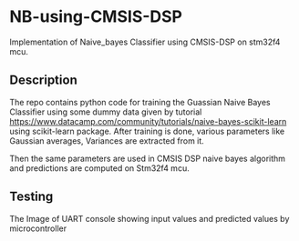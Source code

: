 # NB-using-CMSIS-DSP

Implementation of Naive_bayes Classifier using CMSIS-DSP on stm32f4 mcu.

## Description

The repo contains python code for training the Guassian Naive Bayes Classifier using some dummy data given by tutorial https://www.datacamp.com/community/tutorials/naive-bayes-scikit-learn using scikit-learn package. After training is done, various parameters like Gaussian averages, Variances are extracted from it.

Then the same parameters are used in CMSIS DSP naive bayes algorithm and predictions are computed on Stm32f4 mcu.

## Testing
The Image of UART console showing input values and predicted values by microcontroller
